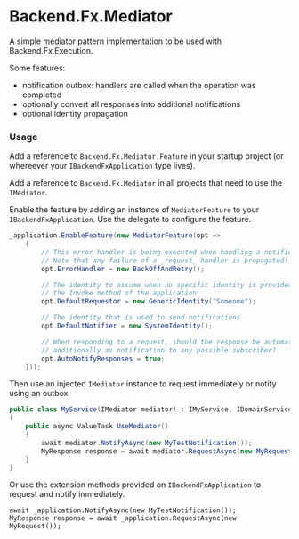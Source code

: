 # Backend.Fx.Mediator

A simple mediator pattern implementation to be used with Backend.Fx.Execution.

Some features:

- notification outbox: handlers are called when the operation was completed
- optionally convert all responses into additional notifications
- optional identity propagation

### Usage

Add a reference to `Backend.Fx.Mediator.Feature` in your startup project (or whereever your `IBackendFxApplication` type lives).

Add a reference to `Backend.Fx.Mediator` in all projects that need to use the `IMediator`.

Enable the feature by adding an instance of `MediatorFeature` to your `IBackendFxApplication`. Use the delegate to configure the feature.

```csharp
_application.EnableFeature(new MediatorFeature(opt =>
    {
        // This error handler is being executed when handling a notification fails
        // Note that any failure of a _request_ handler is propagated!
        opt.ErrorHandler = new BackOffAndRetry();

        // The identity to assume when no specific identity is provided when calling 
        // the Invoke method of the application
        opt.DefaultRequestor = new GenericIdentity("Someone");

        // The identity that is used to send notifications
        opt.DefaultNotifier = new SystemIdentity();

        // When responding to a request, should the response be automatically sent 
        // additionally as notification to any possible subscriber?
        opt.AutoNotifyResponses = true;
    }));
```

Then use an injected `IMediator` instance to request immediately or notify using an outbox 

```csharp
public class MyService(IMediator mediator) : IMyService, IDomainService
{
    public async ValueTask UseMediator()
    {
        await mediator.NotifyAsync(new MyTestNotification());
        MyResponse response = await mediator.RequestAsync(new MyRequest());
    }
}
```


Or use the extension methods provided on `IBackendFxApplication` to request and notify immediately.

```
await _application.NotifyAsync(new MyTestNotification());
MyResponse response = await _application.RequestAsync(new MyRequest());
```
